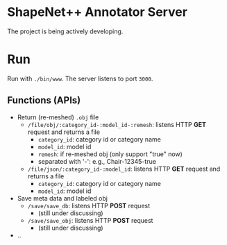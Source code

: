 # ShapeNet++ Annotator Server
The project is being actively developing.

# Run
Run with `./bin/www`.
The server listens to port `3000`.

## Functions (APIs)
- Return (re-meshed) `.obj` file
  - `/file/obj/:category_id-:model_id-:remesh`: listens HTTP **GET** request and returns a file
    - `category_id`: category id or category name
    - `model_id`: model id
    - `remesh`: if re-meshed obj (only support "true" now)
    - separated with '-': e.g., Chair-12345-true
  - `/file/json/:category_id-:model_id`: listens HTTP **GET** request and returns a file
    - `category_id`: category id or category name
    - `model_id`: model id
- Save meta data and labeled obj
  - `/save/save_db`: listens HTTP **POST** request
    - (still under discussing)
  - `/save/save_obj`: listens HTTP **POST** request
    - (still under discussing)
- ..